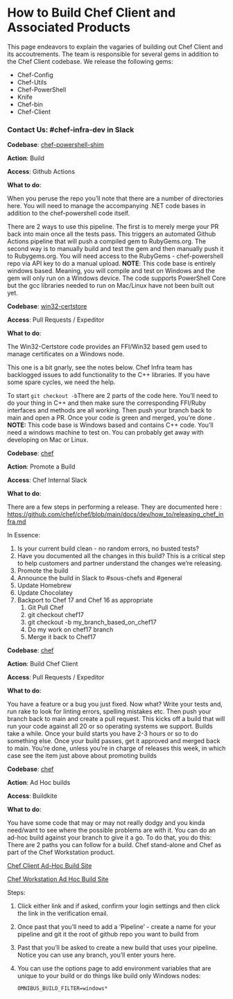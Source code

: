 # How to Build Chef Client and Associated Products



This page endeavors to explain the vagaries of building out Chef Client and its accoutrements. The team is responsible for several gems in addition to the Chef Client codebase. We release the following gems:

- Chef-Config
- Chef-Utils
- Chef-PowerShell
- Knife
- Chef-bin
- Chef-Client



### Contact Us: #chef-infra-dev in Slack

**Codebase**: [chef-powershell-shim](https://github.com/chef/chef-powershell-shim)

**Action**: Build

**Access**: Github Actions

**What to do**:

When you peruse the repo you’ll note that there are a number of directories here. You will need to manage the accompanying .NET code bases in addition to the chef-powershell code itself.

There are 2 ways to use this pipeline. The first is to merely merge your PR back into main once all the tests pass. This triggers an automated Github Actions pipeline that will push a compiled gem to RubyGems.org. The second way is to manually build and test the gem and then manually push it to Rubygems.org. You will need access to the RubyGems - chef-powershell repo via API key to do a manual upload. **NOTE**: This code base is entirely windows based. Meaning, you will compile and test on Windows and the gem will only run on a Windows device. The code supports PowerShell Core but the gcc libraries needed to run on Mac/Linux have not been built out yet.



**Codebase**: [win32-certstore](https://github.com/chef/win32-certstore)

**Access**: Pull Requests / Expeditor

**What to do**:

The Win32-Certstore code provides an FFI/Win32 based gem used to manage certificates on a Windows node.

This one is a bit gnarly, see the notes below. Chef Infra team has backlogged issues to add functionality to the C++ libraries. If you have some spare cycles, we need the help.

To start `git checkout -b`There are 2 parts of the code here. You’ll need to do your thing in C++ and then make sure the corresponding FFI/Ruby interfaces and methods are all working. Then push your branch back to main and open a PR. Once your code is green and merged, you’re done .   **NOTE:** This code base is Windows based and contains C++ code. You’ll need a windows machine to test on. You can probably get away with developing on Mac or Linux.



**Codebase**: [chef](https://github.com/chef/chef)

**Action**: Promote a Build

**Access**: Chef Internal Slack

**What to do**:

There are a few steps in performing a release. They are documented here : https://github.com/chef/chef/blob/main/docs/dev/how_to/releasing_chef_infra.md

In Essence:

1. Is your current build clean - no random errors, no busted tests?
2. Have you documented all the changes in this build? This is a critical step to help customers and partner understand the changes we’re releasing.
3. Promote the build
4. Announce the build in Slack to #sous-chefs and #general
5. Update Homebrew
6. Update Chocolatey
7. Backport to Chef 17 and Chef 16 as appropriate
   1. Git Pull Chef
   2. git checkout chef17
   3. git checkout -b my_branch_based_on_chef17
   4. Do my work on chef17 branch
   5. Merge it back to Chef17



**Codebase**: [chef](https://github.com/chef/chef)

**Action**: Build Chef Client

**Access**: Pull Requests / Expeditor

**What to do**:

You have a feature or a bug you just fixed. Now what? Write your tests and, run rake to look for linting errors, spelling mistakes etc. Then push your branch back to main and create a pull request. This kicks off a build that will run your code against all 20 or so operating systems we support. Builds take a while. Once your build starts you have 2-3 hours or so to do something else. Once your build passes, get it approved and merged back to main. You’re done, unless you’re in charge of releases this week, in which case see the item just above about promoting builds



**Codebase**: [chef](https://github.com/chef/chef)

**Action**: Ad Hoc builds

**Access**: Buildkite

**What to do**:

You have some code that may or may not really dodgy and you kinda need/want to see where the possible problems are with it. You can do an ad-hoc build against your branch to give it a go. To do that, you do this: There are 2 paths you can follow for a build. Chef stand-alone and Chef as part of the Chef Workstation product.

[Chef Client Ad-Hoc Build Site](https://buildkite.com/chef/chef-chef-master-omnibus-adhoc/)

[Chef Workstation Ad Hoc Build Site](https://buildkite.com/chef/chef-chef-workstation-master-omnibus-adhoc/)

Steps:

1. Click either link and if asked, confirm your login settings and then click the link in the verification email.

2. Once past that you’ll need to add a ‘Pipeline’ - create a name for your pipeline and git it the root of github repo you want to build from

3. Past that you’ll be asked to create a new build that uses your pipeline. Notice you can use any branch, you’ll enter yours here.

4. You can use the options page to add environment variables that are unique to your build or do things like build only Windows nodes:

   ```
   OMNIBUS_BUILD_FILTER=windows*
   ```
